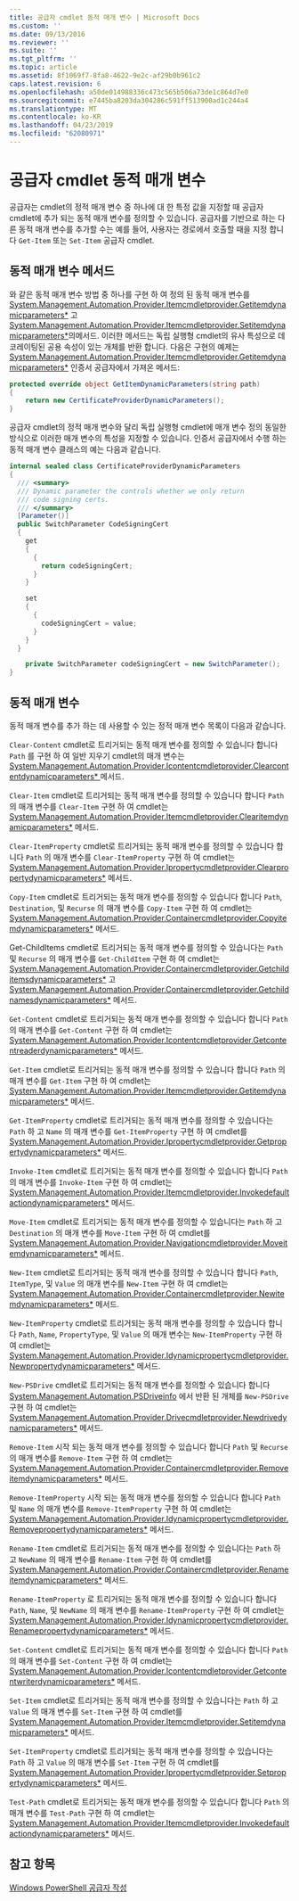 ```yaml
---
title: 공급자 cmdlet 동적 매개 변수 | Microsoft Docs
ms.custom: ''
ms.date: 09/13/2016
ms.reviewer: ''
ms.suite: ''
ms.tgt_pltfrm: ''
ms.topic: article
ms.assetid: 8f1069f7-8fa8-4622-9e2c-af29b0b961c2
caps.latest.revision: 6
ms.openlocfilehash: a50de014988336c473c565b506a73de1c864d7e0
ms.sourcegitcommit: e7445ba8203da304286c591ff513900ad1c244a4
ms.translationtype: MT
ms.contentlocale: ko-KR
ms.lasthandoff: 04/23/2019
ms.locfileid: "62080971"
---
```

# <a name="provider-cmdlet-dynamic-parameters"></a>공급자 cmdlet 동적 매개 변수

공급자는 cmdlet의 정적 매개 변수 중 하나에 대 한 특정 값을 지정할 때 공급자 cmdlet에 추가 되는 동적 매개 변수를 정의할 수 있습니다. 공급자를 기반으로 하는 다른 동적 매개 변수를 추가할 수는 예를 들어, 사용자는 경로에서 호출할 때을 지정 합니다 `Get-Item` 또는 `Set-Item` 공급자 cmdlet.

## <a name="dynamic-parameter-methods"></a>동적 매개 변수 메서드

와 같은 동적 매개 변수 방법 중 하나를 구현 하 여 정의 된 동적 매개 변수를 [System.Management.Automation.Provider.Itemcmdletprovider.Getitemdynamicparameters*](/dotnet/api/System.Management.Automation.Provider.ItemCmdletProvider.GetItemDynamicParameters) 고 [ System.Management.Automation.Provider.Itemcmdletprovider.Setitemdynamicparameters*](/dotnet/api/System.Management.Automation.Provider.ItemCmdletProvider.SetItemDynamicParameters)의메서드. 이러한 메서드는 독립 실행형 cmdlet의 유사 특성으로 데코레이팅된 공용 속성이 있는 개체를 반환 합니다. 다음은 구현의 예제는 [System.Management.Automation.Provider.Itemcmdletprovider.Getitemdynamicparameters*](/dotnet/api/System.Management.Automation.Provider.ItemCmdletProvider.GetItemDynamicParameters) 인증서 공급자에서 가져온 메서드:

```csharp
protected override object GetItemDynamicParameters(string path)
{
    return new CertificateProviderDynamicParameters();
}
```

공급자 cmdlet의 정적 매개 변수와 달리 독립 실행형 cmdlet에 매개 변수 정의 동일한 방식으로 이러한 매개 변수의 특성을 지정할 수 있습니다. 인증서 공급자에서 수행 하는 동적 매개 변수 클래스의 예는 다음과 같습니다.

```csharp
internal sealed class CertificateProviderDynamicParameters
{
  /// <summary>
  /// Dynamic parameter the controls whether we only return
  /// code signing certs.
  /// </summary>
  [Parameter()]
  public SwitchParameter CodeSigningCert
  {
    get
    {
      {
        return codeSigningCert;
      }
    }

    set
    {
      {
        codeSigningCert = value;
      }
    }
  }

    private SwitchParameter codeSigningCert = new SwitchParameter();
}
```

## <a name="dynamic-parameters"></a>동적 매개 변수

동적 매개 변수를 추가 하는 데 사용할 수 있는 정적 매개 변수 목록이 다음과 같습니다.

`Clear-Content` cmdlet로 트리거되는 동적 매개 변수를 정의할 수 있습니다 합니다 `Path` 를 구현 하 여 일반 지우기 cmdlet의 매개 변수는 [System.Management.Automation.Provider.Icontentcmdletprovider.Clearcontentdynamicparameters* ](/dotnet/api/System.Management.Automation.Provider.IContentCmdletProvider.ClearContentDynamicParameters) 메서드.

`Clear-Item` cmdlet로 트리거되는 동적 매개 변수를 정의할 수 있습니다 합니다 `Path` 의 매개 변수를 `Clear-Item` 구현 하 여 cmdlet는 [System.Management.Automation.Provider.Itemcmdletprovider.Clearitemdynamicparameters*](/dotnet/api/System.Management.Automation.Provider.ItemCmdletProvider.ClearItemDynamicParameters) 메서드.

`Clear-ItemProperty` cmdlet로 트리거되는 동적 매개 변수를 정의할 수 있습니다 합니다 `Path` 의 매개 변수를 `Clear-ItemProperty` 구현 하 여 cmdlet는 [ System.Management.Automation.Provider.Ipropertycmdletprovider.Clearpropertydynamicparameters*](/dotnet/api/System.Management.Automation.Provider.IPropertyCmdletProvider.ClearPropertyDynamicParameters) 메서드.

`Copy-Item` cmdlet로 트리거되는 동적 매개 변수를 정의할 수 있습니다 합니다 `Path`, `Destination`, 및 `Recurse` 의 매개 변수를 `Copy-Item` 구현 하 여 cmdlet는 [ System.Management.Automation.Provider.Containercmdletprovider.Copyitemdynamicparameters*](/dotnet/api/System.Management.Automation.Provider.ContainerCmdletProvider.CopyItemDynamicParameters) 메서드.

Get-ChildItems cmdlet로 트리거되는 동적 매개 변수를 정의할 수 있습니다는 `Path` 및 `Recurse` 의 매개 변수를 `Get-ChildItem` 구현 하 여 cmdlet는 [ System.Management.Automation.Provider.Containercmdletprovider.Getchilditemsdynamicparameters*](/dotnet/api/System.Management.Automation.Provider.ContainerCmdletProvider.GetChildItemsDynamicParameters) 고 [System.Management.Automation.Provider.Containercmdletprovider.Getchildnamesdynamicparameters*](/dotnet/api/System.Management.Automation.Provider.ContainerCmdletProvider.GetChildNamesDynamicParameters) 메서드.

`Get-Content` cmdlet로 트리거되는 동적 매개 변수를 정의할 수 있습니다 합니다 `Path` 의 매개 변수를 `Get-Content` 구현 하 여 cmdlet는 [ System.Management.Automation.Provider.Icontentcmdletprovider.Getcontentreaderdynamicparameters*](/dotnet/api/System.Management.Automation.Provider.IContentCmdletProvider.GetContentReaderDynamicParameters) 메서드.

`Get-Item` cmdlet로 트리거되는 동적 매개 변수를 정의할 수 있습니다 합니다 `Path` 의 매개 변수를 `Get-Item` 구현 하 여 cmdlet는 [System.Management.Automation.Provider.Itemcmdletprovider.Getitemdynamicparameters*](/dotnet/api/System.Management.Automation.Provider.ItemCmdletProvider.GetItemDynamicParameters) 메서드.

`Get-ItemProperty` cmdlet로 트리거되는 동적 매개 변수를 정의할 수 있습니다는 `Path` 하 고 `Name` 의 매개 변수를 `Get-ItemProperty` 구현 하 여 cmdlet를 [ System.Management.Automation.Provider.Ipropertycmdletprovider.Getpropertydynamicparameters*](/dotnet/api/System.Management.Automation.Provider.IPropertyCmdletProvider.GetPropertyDynamicParameters) 메서드.

`Invoke-Item` cmdlet로 트리거되는 동적 매개 변수를 정의할 수 있습니다 합니다 `Path` 의 매개 변수를 `Invoke-Item` 구현 하 여 cmdlet는 [ System.Management.Automation.Provider.Itemcmdletprovider.Invokedefaultactiondynamicparameters*](/dotnet/api/System.Management.Automation.Provider.ItemCmdletProvider.InvokeDefaultActionDynamicParameters) 메서드.

`Move-Item` cmdlet로 트리거되는 동적 매개 변수를 정의할 수 있습니다는 `Path` 하 고 `Destination` 의 매개 변수를 `Move-Item` 구현 하 여 cmdlet를 [ System.Management.Automation.Provider.Navigationcmdletprovider.Moveitemdynamicparameters*](/dotnet/api/System.Management.Automation.Provider.NavigationCmdletProvider.MoveItemDynamicParameters) 메서드.

`New-Item` cmdlet로 트리거되는 동적 매개 변수를 정의할 수 있습니다 합니다 `Path`, `ItemType`, 및 `Value` 의 매개 변수를 `New-Item` 구현 하 여 cmdlet는 [ System.Management.Automation.Provider.Containercmdletprovider.Newitemdynamicparameters*](/dotnet/api/System.Management.Automation.Provider.ContainerCmdletProvider.NewItemDynamicParameters) 메서드.

`New-ItemProperty` cmdlet로 트리거되는 동적 매개 변수를 정의할 수 있습니다 합니다 `Path`, `Name`, `PropertyType`, 및 `Value` 의 매개 변수는 `New-ItemProperty` 구현 하 여 cmdlet는 [ System.Management.Automation.Provider.Idynamicpropertycmdletprovider.Newpropertydynamicparameters*](/dotnet/api/System.Management.Automation.Provider.IDynamicPropertyCmdletProvider.NewPropertyDynamicParameters) 메서드.

`New-PSDrive` cmdlet로 트리거되는 동적 매개 변수를 정의할 수 있습니다 합니다 [System.Management.Automation.PSDriveinfo](/dotnet/api/System.Management.Automation.PSDriveInfo) 에서 반환 된 개체를 `New-PSDrive` 구현 하 여 cmdlet는 [ System.Management.Automation.Provider.Drivecmdletprovider.Newdrivedynamicparameters*](/dotnet/api/System.Management.Automation.Provider.DriveCmdletProvider.NewDriveDynamicParameters) 메서드.

`Remove-Item` 시작 되는 동적 매개 변수를 정의할 수 있습니다 합니다 `Path` 및 `Recurse` 의 매개 변수를 `Remove-Item` 구현 하 여 cmdlet는 [ System.Management.Automation.Provider.Containercmdletprovider.Removeitemdynamicparameters*](/dotnet/api/System.Management.Automation.Provider.ContainerCmdletProvider.RemoveItemDynamicParameters) 메서드.

`Remove-ItemProperty` 시작 되는 동적 매개 변수를 정의할 수 있습니다 합니다 `Path` 및 `Name` 의 매개 변수를 `Remove-ItemProperty` 구현 하 여 cmdlet는 [ System.Management.Automation.Provider.Idynamicpropertycmdletprovider.Removepropertydynamicparameters*](/dotnet/api/System.Management.Automation.Provider.IDynamicPropertyCmdletProvider.RemovePropertyDynamicParameters) 메서드.

`Rename-Item` cmdlet로 트리거되는 동적 매개 변수를 정의할 수 있습니다는 `Path` 하 고 `NewName` 의 매개 변수를 `Rename-Item` 구현 하 여 cmdlet를 [ System.Management.Automation.Provider.Containercmdletprovider.Renameitemdynamicparameters*](/dotnet/api/System.Management.Automation.Provider.ContainerCmdletProvider.RenameItemDynamicParameters) 메서드.

`Rename-ItemProperty` 로 트리거되는 동적 매개 변수를 정의할 수 있습니다 합니다 `Path`, `Name`, 및 `NewName` 의 매개 변수를 `Rename-ItemProperty` 구현 하 여 cmdlet는 [ System.Management.Automation.Provider.Idynamicpropertycmdletprovider.Renamepropertydynamicparameters*](/dotnet/api/System.Management.Automation.Provider.IDynamicPropertyCmdletProvider.RenamePropertyDynamicParameters) 메서드.

`Set-Content` cmdlet로 트리거되는 동적 매개 변수를 정의할 수 있습니다 합니다 `Path` 의 매개 변수를 `Set-Content` 구현 하 여 cmdlet는 [ System.Management.Automation.Provider.Icontentcmdletprovider.Getcontentwriterdynamicparameters*](/dotnet/api/System.Management.Automation.Provider.IContentCmdletProvider.GetContentWriterDynamicParameters) 메서드.

`Set-Item` cmdlet로 트리거되는 동적 매개 변수를 정의할 수 있습니다는 `Path` 하 고 `Value` 의 매개 변수를 `Set-Item` 구현 하 여 cmdlet를 [ System.Management.Automation.Provider.Itemcmdletprovider.Setitemdynamicparameters*](/dotnet/api/System.Management.Automation.Provider.ItemCmdletProvider.SetItemDynamicParameters) 메서드.

`Set-ItemProperty` cmdlet로 트리거되는 동적 매개 변수를 정의할 수 있습니다는 `Path` 하 고 `Value` 의 매개 변수를 `Set-Item` 구현 하 여 cmdlet를 [ System.Management.Automation.Provider.Ipropertycmdletprovider.Setpropertydynamicparameters*](/dotnet/api/System.Management.Automation.Provider.IPropertyCmdletProvider.SetPropertyDynamicParameters) 메서드.

`Test-Path` cmdlet로 트리거되는 동적 매개 변수를 정의할 수 있습니다 합니다 `Path` 의 매개 변수를 `Test-Path` 구현 하 여 cmdlet는 [ System.Management.Automation.Provider.Itemcmdletprovider.Invokedefaultactiondynamicparameters*](/dotnet/api/System.Management.Automation.Provider.ItemCmdletProvider.InvokeDefaultActionDynamicParameters) 메서드.

## <a name="see-also"></a>참고 항목

[Windows PowerShell 공급자 작성](./writing-a-windows-powershell-provider.md)